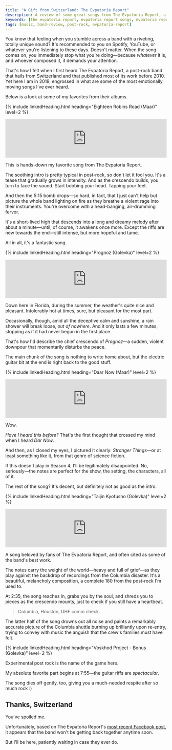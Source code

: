 ```yaml
---
title: "A Gift from Switzerland: The Evpatoria Report"
description: A review of some great songs from The Evpatoria Report, a fantastic post-rock band from Switzerland.
keywords: [the evpatoria report, evpatoria report songs, evpatoria report review, evpatoria report band, post-rock band]
tags: [music, band-review, post-rock, evpatoria-report]
---
```


You know that feeling when you stumble across a band with a riveting, totally unique sound? It's recommended to you on Spotify, YouTube, or whatever you're listening to these days. Doesn't matter. When the song comes on, you immediately stop what you're doing—because *whatever* it is, and whoever composed it, it demands your attention.

That's how I felt when I first heard The Evpatoria Report, a post-rock band that hails from Switzerland and that published most of its work before 2010. Yet here I am in 2019, engrossed in what are some of the most emotionally moving songs I've ever heard.

Below is a look at some of my favorites from their albums.

{% include linkedHeading.html heading="Eighteen Robins Road (Maar)" level=2 %}

<iframe style="border: 0; width: 100%; height: 120px;" src="https://bandcamp.com/EmbeddedPlayer/album=2600588727/size=large/bgcol=333333/linkcol=e99708/tracklist=false/artwork=small/track=1025421207/transparent=true/" seamless><a href="http://the-evpatoria-report.bandcamp.com/album/maar">Maar by The Evpatoria Report</a></iframe>

This is hands-down my favorite song from The Evpatoria Report.

The soothing intro is pretty typical in post-rock, so don't let it fool you. It's a tease that gradually grows in intensity. And as the crescendo builds, you turn to face the sound. Start bobbing your head. Tapping your feet.

And then the 5:15 bomb drops—so hard, in fact, that I just can't help but picture the whole band lighting on fire as they breathe a violent rage into their instruments. You're overcome with a head-banging, air-drumming fervor.

It's a short-lived high that descends into a long and dreamy melody after about a minute—until, of course, it awakens once more. Except the riffs are new towards the end—still intense, but more hopeful and tame.

All in all, it's a fantastic song.

{% include linkedHeading.html heading="Prognoz (Golevka)" level=2 %}

<iframe style="border: 0; width: 100%; height: 120px;" src="https://bandcamp.com/EmbeddedPlayer/album=1735644074/size=large/bgcol=333333/linkcol=e99708/tracklist=false/artwork=small/track=453876140/transparent=true/" seamless><a href="http://the-evpatoria-report.bandcamp.com/album/golevka">Golevka by The Evpatoria Report</a></iframe>

Down here in Florida, during the summer, the weather's quite nice and pleasant. Intolerably hot at times, sure, but pleasant for the most part.

Occasionally, though, amid all the deceptive calm and sunshine, a rain shower will break loose, *out of nowhere*. And it only lasts a few minutes, stopping as if it had never begun in the first place.

That's how I'd describe the chief crescendo of *Prognoz*—a sudden, violent downpour that momentarily disturbs the peace.

The main chunk of the song is nothing to write home about, but the electric guitar bit at the end is right back to the good stuff.

{% include linkedHeading.html heading="Daar Now (Maar)" level=2 %}

<iframe style="border: 0; width: 100%; height: 120px;" src="https://bandcamp.com/EmbeddedPlayer/album=2600588727/size=large/bgcol=333333/linkcol=e99708/tracklist=false/artwork=small/track=1748567723/transparent=true/" seamless><a href="http://the-evpatoria-report.bandcamp.com/album/maar">Maar by The Evpatoria Report</a></iframe>

Wow.

*Have I heard this before?* That's the first thought that crossed my mind when I heard *Dar Now*.

And then, as I closed my eyes, I pictured it clearly: *Stranger Things*—or at least something like it, from that genre of science fiction.

If this doesn't play in Season 4, I'll be legitimately disappointed. No, seriously—the notes are perfect for the show, the setting, the characters, all of it.

The rest of the song? It's decent, but definitely not as good as the intro.

{% include linkedHeading.html heading="Taijin Kyofusho (Golevka)" level=2 %}

<iframe style="border: 0; width: 100%; height: 120px;" src="https://bandcamp.com/EmbeddedPlayer/album=1735644074/size=large/bgcol=333333/linkcol=e99708/tracklist=false/artwork=small/track=1073451937/transparent=true/" seamless><a href="http://the-evpatoria-report.bandcamp.com/album/golevka">Golevka by The Evpatoria Report</a></iframe>

A song beloved by fans of The Evpatoria Report, and often cited as some of the band's best work.

The notes carry the weight of the world—heavy and full of grief—as they play against the backdrop of recordings from the Columbia disaster. It's a beautiful, melancholy composition, a complete 180 from the post-rock I'm used to.

At 2:35, the song reaches in, grabs you by the soul, and shreds you to pieces as the crescendo mounts, just to check if you still have a heartbeat.

> Columbia, Houston, UHF comm check.

The latter half of the song drowns out all noise and paints a remarkably accurate picture of the Columbia shuttle burning up brilliantly upon re-entry, trying to convey with music the anguish that the crew's families must have felt.

{% include linkedHeading.html heading="Voskhod Project - Bonus (Golevka)" level=2 %}

Experimental post rock is the name of the game here.

My absolute favorite part begins at 7:55—the guitar riffs are *spectacular*.

The song dies off gently, too, giving you a much-needed respite after so much rock :)

## Thanks, Switzerland

You've spoiled me.

Unfortunately, based on The Evpatoria Report's [most recent Facebook post](https://www.facebook.com/theevpatoriareport/), it appears that the band won't be getting back together anytime soon.

But I'll be here, patiently waiting in case they ever do.